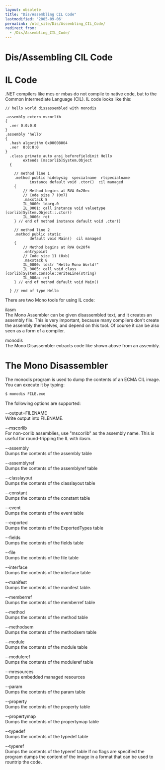 ```yaml
---
layout: obsolete
title: "Dis/Assembling CIL Code"
lastmodified: '2005-09-06'
permalink: /old_site/Dis/Assembling_CIL_Code/
redirect_from:
  - /Dis/Assembling_CIL_Code/
---
```


Dis/Assembling CIL Code
=======================

IL Code
=======

.NET compilers like mcs or mbas do not compile to native code, but to the Common Intermediate Language (CIL). IL code looks like this:

    // hello world dissassembled with monodis

    .assembly extern mscorlib
    {
      .ver 0:0:0:0
    }
    .assembly 'hello'
    {
      .hash algorithm 0x00008004
      .ver  0:0:0:0
    }
      .class private auto ansi beforefieldinit Hello
            extends [mscorlib]System.Object
      {

        // method line 1
        .method public hidebysig  specialname  rtspecialname
               instance default void .ctor()  cil managed
        {
            // Method begins at RVA 0x20ec
            // Code size 7 (0x7)
            .maxstack 8
            IL_0000: ldarg.0
            IL_0001: call instance void valuetype [corlib]System.Object::.ctor()
            IL_0006: ret
        } // end of method instance default void .ctor()

        // method line 2
        .method public static
               default void Main()  cil managed
        {
            // Method begins at RVA 0x20f4
            .entrypoint
            // Code size 11 (0xb)
            .maxstack 8
            IL_0000: ldstr "Hello Mono World!"
            IL_0005: call void class [corlib]System.Console::WriteLine(string)
            IL_000a: ret
        } // end of method default void Main()

      } // end of type Hello

There are two Mono tools for using IL code:

 ilasm   
The Mono Assembler can be given disassembled text, and it creates an assembly file. This is very important, because many compilers don't create the assembly themselves, and depend on this tool. Of course it can be also seen as a form of a compiler.

 monodis   
The Mono Disassembler extracts code like shown above from an assembly.

The Mono Disassembler
=====================

The monodis program is used to dump the contents of an ECMA CIL image. You can execute it by typing:

``` bash
$ monodis FILE.exe
```

The following options are supported:

 --output=FILENAME   
Write output into FILENAME.

 --mscorlib   
For non-corlib assemblies, use "mscorlib" as the assembly name. This is useful for round-tripping the IL with ilasm.

 --assembly   
Dumps the contents of the assembly table

 --assemblyref   
Dumps the contents of the assemblyref table

 --classlayout   
Dumps the contents of the classlayout table

 --constant   
Dumps the contents of the constant table

 --event   
Dumps the contents of the event table

 --exported   
Dumps the contents of the ExportedTypes table

 --fields   
Dumps the contents of the fields table

 --file   
Dumps the contents of the file table

 --interface   
Dumps the contents of the interface table

 --manifest   
Dumps the contents of the manifest table.

 --memberref   
Dumps the contents of the memberref table

 --method   
Dumps the contents of the method table

 --methodsem   
Dumps the contents of the methodsem table

 --module   
Dumps the contents of the module table

 --moduleref   
Dumps the contents of the moduleref table

 --mresources   
Dumps embedded managed resources

 --param   
Dumps the contents of the param table

 --property   
Dumps the contents of the property table

 --propertymap   
Dumps the contents of the propertymap table

 --typedef   
Dumps the contents of the typedef table

 --typeref   
Dumps the contents of the typeref table If no flags are specified the program dumps the content of the image in a format that can be used to rountrip the code.



